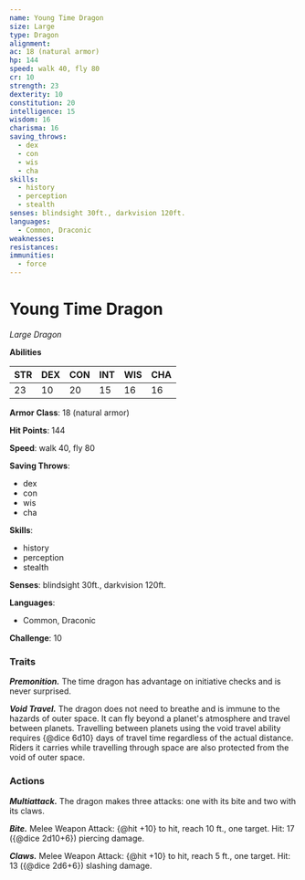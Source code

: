 ```yaml
---
name: Young Time Dragon
size: Large
type: Dragon
alignment: 
ac: 18 (natural armor)
hp: 144
speed: walk 40, fly 80
cr: 10
strength: 23
dexterity: 10
constitution: 20
intelligence: 15
wisdom: 16
charisma: 16
saving_throws:
  - dex
  - con
  - wis
  - cha
skills:
  - history
  - perception
  - stealth
senses: blindsight 30ft., darkvision 120ft.
languages:
  - Common, Draconic
weaknesses:
resistances:
immunities:
  - force
---
```


# Young Time Dragon

*Large Dragon*

**Abilities**

| STR | DEX | CON | INT | WIS | CHA |
| --- | --- | --- | --- | --- | --- |
| 23 | 10 | 20 | 15 | 16 | 16 |

**Armor Class**: 18 (natural armor)

**Hit Points**: 144

**Speed**: walk 40, fly 80

**Saving Throws**:
  - dex
  - con
  - wis
  - cha

**Skills**:
  - history
  - perception
  - stealth

**Senses**: blindsight 30ft., darkvision 120ft.

**Languages**:
  - Common, Draconic

**Challenge**: 10

### Traits
***Premonition.*** The time dragon has advantage on initiative checks and is never surprised.

***Void Travel.*** The dragon does not need to breathe and is immune to the hazards of outer space. It can fly beyond a planet's atmosphere and travel between planets. Travelling between planets using the void travel ability requires {@dice 6d10} days of travel time regardless of the actual distance. Riders it carries while travelling through space are also protected from the void of outer space.

### Actions
***Multiattack.*** The dragon makes three attacks: one with its bite and two with its claws.

***Bite.*** Melee Weapon Attack: {@hit +10} to hit, reach 10 ft., one target. Hit: 17 ({@dice 2d10+6}) piercing damage.

***Claws.*** Melee Weapon Attack: {@hit +10} to hit, reach 5 ft., one target. Hit: 13 ({@dice 2d6+6}) slashing damage.

